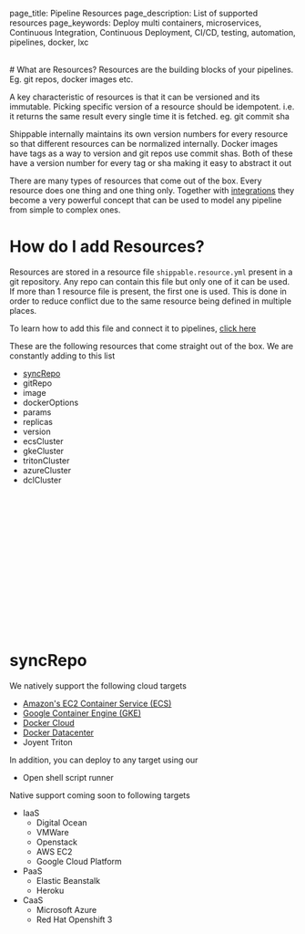 page_title: Pipeline Resources
page_description: List of supported resources
page_keywords: Deploy multi containers, microservices, Continuous Integration, Continuous Deployment, CI/CD, testing, automation, pipelines, docker, lxc

<br>
# What are Resources?
Resources are the building blocks of your pipelines. Eg. git repos, docker 
images etc. 

A key characteristic of resources is that it can be versioned and its immutable. 
Picking specific version of a resource should be idempotent. i.e. it returns the
same result every single time it is fetched. eg. git commit sha

Shippable internally maintains its own version numbers for every resource so that
different resources can be normalized internally. Docker images have tags as a way
to version and git repos use commit shas. Both of these have a version number for 
every tag or sha making it easy to abstract it out

There are many types of resources that come out of the box. Every resource does
one thing and one thing only. Together with [integrations]() they become a very
powerful concept that can be used to model any pipeline from simple to complex 
ones. 

# How do I add Resources?
Resources are stored in a resource file `shippable.resource.yml` present in a git 
repository. Any repo can contain this file but only one of it can be used. If 
more than 1 resource file is present, the first one is used. This is done in order
to reduce conflict due to the same resource being defined in multiple places.

To learn how to add this file and connect it to pipelines, 
[click here](../../tutorials/how_to_add_syncRepos)

These are the following resources that come straight out of the box. We are 
constantly adding to this list

- [syncRepo](#syncRepo)
- gitRepo 
- image
- dockerOptions
- params
- replicas
- version
- ecsCluster
- gkeCluster
- tritonCluster
- azureCluster
- dclCluster

<br>
<br>
<br>
<br>
<br>
<br>
<br>
<br>
<br>
<br>
<br>
<br>
<br>
<br>

<a name="syncRepo"></a>
# syncRepo

We natively support the following cloud targets

- [Amazon's EC2 Container Service (ECS)](int_container_services/#amazon-ec2-container-service-using-account-keys) 
- [Google Container Engine (GKE)](int_container_services/#google-container-engine-gke) 
- [Docker Cloud](int_container_services/#docker-cloud)  
- [Docker Datacenter](int_container_services/#docker-datacenter) 
- Joyent Triton

In addition, you can deploy to any target using our 

- Open shell script runner

Native support coming soon to following targets

- IaaS
  - Digital Ocean 
  - VMWare
  - Openstack
  - AWS EC2
  - Google Cloud Platform
- PaaS
  - Elastic Beanstalk
  - Heroku
- CaaS
  - Microsoft Azure 
  - Red Hat Openshift 3 
